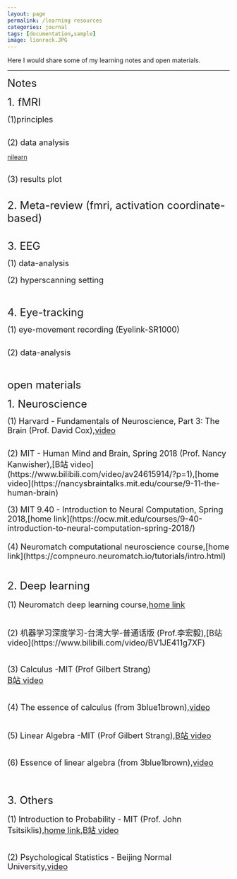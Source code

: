 ```yaml
---
layout: page
permalink: /learning resources
categories: journal
tags: [documentation,sample]
image: lionrock.JPG
---
```


Here I would share some of my learning notes and open materials. <br>

---
<font size="5.5"> Notes </font> <br>

<font size="5">  1. fMRI </font> <br>

<font size="4"> (1)principles </font>  <br>


<br>
<font size="4"> (2) data analysis </font> <br>

[nilearn](https://nilearn.github.io/stable/index.html) <br>

<br>
<font size="4">(3) results plot </font> <br>

<br>
<br>
<font size="5">  2. Meta-review (fmri, activation coordinate-based) </font>  <br>


<br>
<br>
<font size="5">  3. EEG </font>  <br>

<font size="4"> (1) data-analysis </font> <br>
<br>
<font size="4"> (2) hyperscanning setting </font> <br>


<br>
<br>
<font size="5">  4. Eye-tracking </font>  <br>

<font size="4"> (1) eye-movement recording (Eyelink-SR1000) </font> <br>


<br>
<font size="4"> (2) data-analysis </font> <br>
<br>
<br>


<font size="5.5"> open materials </font> <br>

<font size="5"> 1. Neuroscience </font> <br>

<font size="4"> (1) Harvard - Fundamentals of Neuroscience, Part 3: The Brain (Prof. David Cox),[video](https://www.bilibili.com/video/av41830186/?p=1) </font> <br>

<br>
<font size="4"> (2) MIT - Human Mind and Brain, Spring 2018 (Prof. Nancy Kanwisher),[B站 video](https://www.bilibili.com/video/av24615914/?p=1),[home video](https://nancysbraintalks.mit.edu/course/9-11-the-human-brain) </font> <br>

 <br> 
<font size="4"> (3) MIT 9.40 - Introduction to Neural Computation, Spring 2018,[home link](https://ocw.mit.edu/courses/9-40-introduction-to-neural-computation-spring-2018/) <br>

<br>
<font size="4"> (4) Neuromatch computational neuroscience course,[home link](https://compneuro.neuromatch.io/tutorials/intro.html) </font> <br>

<br>
<br>
<font size="5"> 2. Deep learning </font> <br>

<font size="4"> (1) Neuromatch deep learning course,[home link](https://deeplearning.neuromatch.io/tutorials/intro.html)  </font> <br>

<br>
<font size="4"> (2) 机器学习深度学习-台湾大学-普通话版 (Prof.李宏毅),[B站 video](https://www.bilibili.com/video/BV1JE411g7XF)<br>
<br>

<font size="4"> (3) Calculus -MIT (Prof Gilbert Strang) </font> <br>
[B站 video](https://www.bilibili.com/video/BV18z411b731) <br>
 <br>
 
<font size="4"> (4) The essence of calculus (from 3blue1brown),[video](https://www.youtube.com/watch?v=WUvTyaaNkzM&list=PLZHQObOWTQDMsr9K-rj53DwVRMYO3t5Yr)  <br>
<br>

<font size="4"> (5) Linear Algebra -MIT (Prof Gilbert Strang),[B站 video](https://www.bilibili.com/video/BV1at411d79w) <br>
<br>

<font size="4"> (6) Essence of linear algebra (from 3blue1brown),[video](https://www.youtube.com/watch?v=fNk_zzaMoSs&list=PLZHQObOWTQDPD3MizzM2xVFitgF8hE_ab)  <br>

<br>
<br>
<font size="5"> 3. Others </font> <br>

<font size="4"> (1) Introduction to Probability - MIT (Prof. John Tsitsiklis),[home link](https://ocw.mit.edu/courses/res-6-012-introduction-to-probability-spring-2018/),[B站 video](https://www.bilibili.com/video/BV1LE411B7ir)  <br>
<br>

<font size="4"> (2) Psychological Statistics - Beijing Normal University,[video](https://www.youtube.com/playlist?list=PLNybgro6DM2H7mmTV7eBBH-0nW7rtrypo) <br>

<br>
<br>
 